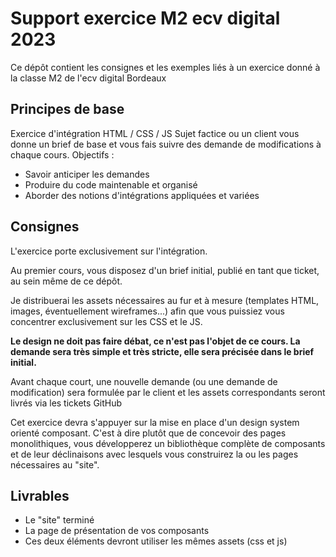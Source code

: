 # Support exercice M2 ecv digital 2023

Ce dépôt contient les consignes et les exemples liés à un exercice donné à la classe M2 de l'ecv digital Bordeaux

## Principes de base

Exercice d'intégration HTML / CSS / JS
Sujet factice ou un client vous donne un brief de base et vous fais suivre des demande de modifications à chaque cours.
Objectifs :
- Savoir anticiper les demandes
- Produire du code maintenable et organisé
- Aborder des notions d'intégrations appliquées et variées

## Consignes

L'exercice porte exclusivement sur l'intégration.

Au premier cours, vous disposez d'un brief initial, publié en tant que ticket, au sein même de ce dépôt.

Je distribuerai les assets nécessaires au fur et à mesure (templates HTML, images, éventuellement wireframes...) afin que vous puissiez vous concentrer exclusivement sur les CSS et le JS.

**Le design ne doit pas faire débat, ce n'est pas l'objet de ce cours. La demande sera très simple et très stricte, elle sera précisée dans le brief initial.**

Avant chaque court, une nouvelle demande (ou une demande de modification) sera formulée par le client et les assets correspondants seront livrés via les tickets GitHub

Cet exercice devra s'appuyer sur la mise en place d'un design system orienté composant. C'est à dire plutôt que de concevoir des pages monolithiques, vous développerez un bibliothèque complète de composants et de leur déclinaisons avec lesquels vous construirez la ou les pages nécessaires au "site".

## Livrables

- Le "site" terminé
- La page de présentation de vos composants
- Ces deux éléments devront utiliser les mêmes assets (css et js)
